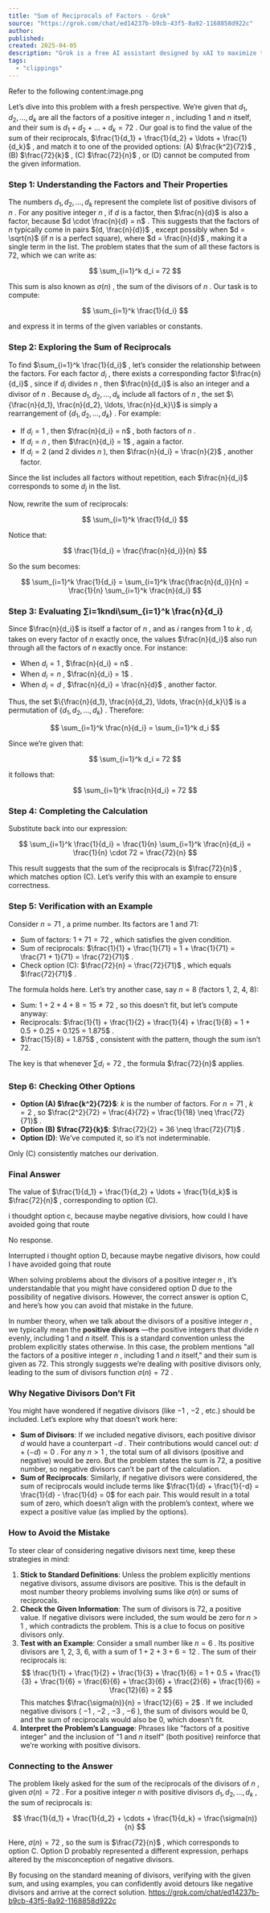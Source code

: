 ```yaml
---
title: "Sum of Reciprocals of Factors - Grok"
source: "https://grok.com/chat/ed14237b-b9cb-43f5-8a92-1168858d922c"
author:
published:
created: 2025-04-05
description: "Grok is a free AI assistant designed by xAI to maximize truth and objectivity. Grok offers real-time search, image generation, trend analysis, and more."
tags:
  - "clippings"
---
```

Refer to the following content:image.png

Let’s dive into this problem with a fresh perspective. We’re given that $d_1, d_2, \ldots, d_k$ are all the factors of a positive integer $n$ , including 1 and $n$ itself, and their sum is $d_1 + d_2 + \ldots + d_k = 72$ . Our goal is to find the value of the sum of their reciprocals, $\frac{1}{d_1} + \frac{1}{d_2} + \ldots + \frac{1}{d_k}$ , and match it to one of the provided options: (A) $\frac{k^2}{72}$ , (B) $\frac{72}{k}$ , (C) $\frac{72}{n}$ , or (D) cannot be computed from the given information.

### Step 1: Understanding the Factors and Their Properties

The numbers $d_1, d_2, \ldots, d_k$ represent the complete list of positive divisors of $n$ . For any positive integer $n$ , if $d$ is a factor, then $\frac{n}{d}$ is also a factor, because $d \cdot \frac{n}{d} = n$ . This suggests that the factors of $n$ typically come in pairs $(d, \frac{n}{d})$ , except possibly when $d = \sqrt{n}$ (if $n$ is a perfect square), where $d = \frac{n}{d}$ , making it a single term in the list. The problem states that the sum of all these factors is 72, which we can write as:

$$
\sum_{i=1}^k d_i = 72
$$

This sum is also known as $\sigma(n)$ , the sum of the divisors of $n$ . Our task is to compute:

$$
\sum_{i=1}^k \frac{1}{d_i}
$$

and express it in terms of the given variables or constants.

### Step 2: Exploring the Sum of Reciprocals

To find $\sum_{i=1}^k \frac{1}{d_i}$ , let’s consider the relationship between the factors. For each factor $d_i$ , there exists a corresponding factor $\frac{n}{d_i}$ , since if $d_i$ divides $n$ , then $\frac{n}{d_i}$ is also an integer and a divisor of $n$ . Because $d_1, d_2, \ldots, d_k$ include all factors of $n$ , the set $\{\frac{n}{d_1}, \frac{n}{d_2}, \ldots, \frac{n}{d_k}\}$ is simply a rearrangement of $\{d_1, d_2, \ldots, d_k\}$ . For example:

- If $d_i = 1$ , then $\frac{n}{d_i} = n$ , both factors of $n$ .
- If $d_i = n$ , then $\frac{n}{d_i} = 1$ , again a factor.
- If $d_i = 2$ (and 2 divides $n$ ), then $\frac{n}{d_i} = \frac{n}{2}$ , another factor.

Since the list includes all factors without repetition, each $\frac{n}{d_i}$ corresponds to some $d_j$ in the list.

Now, rewrite the sum of reciprocals:

$$
\sum_{i=1}^k \frac{1}{d_i}
$$

Notice that:

$$
\frac{1}{d_i} = \frac{\frac{n}{d_i}}{n}
$$

So the sum becomes:

$$
\sum_{i=1}^k \frac{1}{d_i} = \sum_{i=1}^k \frac{\frac{n}{d_i}}{n} = \frac{1}{n} \sum_{i=1}^k \frac{n}{d_i}
$$

### Step 3: Evaluating ∑i=1kndi\\sum\_{i=1}^k \\frac{n}{d\_i}

Since $\frac{n}{d_i}$ is itself a factor of $n$ , and as $i$ ranges from 1 to $k$ , $d_i$ takes on every factor of $n$ exactly once, the values $\frac{n}{d_i}$ also run through all the factors of $n$ exactly once. For instance:

- When $d_i = 1$ , $\frac{n}{d_i} = n$ .
- When $d_i = n$ , $\frac{n}{d_i} = 1$ .
- When $d_i = d$ , $\frac{n}{d_i} = \frac{n}{d}$ , another factor.

Thus, the set $\{\frac{n}{d_1}, \frac{n}{d_2}, \ldots, \frac{n}{d_k}\}$ is a permutation of $\{d_1, d_2, \ldots, d_k\}$ . Therefore:

$$
\sum_{i=1}^k \frac{n}{d_i} = \sum_{i=1}^k d_i
$$

Since we’re given that:

$$
\sum_{i=1}^k d_i = 72
$$

it follows that:

$$
\sum_{i=1}^k \frac{n}{d_i} = 72
$$

### Step 4: Completing the Calculation

Substitute back into our expression:

$$
\sum_{i=1}^k \frac{1}{d_i} = \frac{1}{n} \sum_{i=1}^k \frac{n}{d_i} = \frac{1}{n} \cdot 72 = \frac{72}{n}
$$

This result suggests that the sum of the reciprocals is $\frac{72}{n}$ , which matches option (C). Let’s verify this with an example to ensure correctness.

### Step 5: Verification with an Example

Consider $n = 71$ , a prime number. Its factors are 1 and 71:

- Sum of factors: $1 + 71 = 72$ , which satisfies the given condition.
- Sum of reciprocals: $\frac{1}{1} + \frac{1}{71} = 1 + \frac{1}{71} = \frac{71 + 1}{71} = \frac{72}{71}$ .
- Check option (C): $\frac{72}{n} = \frac{72}{71}$ , which equals $\frac{72}{71}$ .

The formula holds here. Let’s try another case, say $n = 8$ (factors 1, 2, 4, 8):

- Sum: $1 + 2 + 4 + 8 = 15 \neq 72$ , so this doesn’t fit, but let’s compute anyway:
- Reciprocals: $\frac{1}{1} + \frac{1}{2} + \frac{1}{4} + \frac{1}{8} = 1 + 0.5 + 0.25 + 0.125 = 1.875$ .
- $\frac{15}{8} = 1.875$ , consistent with the pattern, though the sum isn’t 72.

The key is that whenever $\sum d_i = 72$ , the formula $\frac{72}{n}$ applies.

### Step 6: Checking Other Options

- **Option (A) $\frac{k^2}{72}$**: $k$ is the number of factors. For $n = 71$ , $k = 2$ , so $\frac{2^2}{72} = \frac{4}{72} = \frac{1}{18} \neq \frac{72}{71}$ .
- **Option (B) $\frac{72}{k}$**: $\frac{72}{2} = 36 \neq \frac{72}{71}$ .
- **Option (D)**: We’ve computed it, so it’s not indeterminable.

Only (C) consistently matches our derivation.

### Final Answer

The value of $\frac{1}{d_1} + \frac{1}{d_2} + \ldots + \frac{1}{d_k}$ is $\frac{72}{n}$ , corresponding to option (C).

i thoudght option c, because maybe negative divisiors, how could I have avoided going that route

No response.

Interrupted i thought option D, because maybe negative divisors, how could I have avoided going that route

When solving problems about the divisors of a positive integer $n$ , it’s understandable that you might have considered option D due to the possibility of negative divisors. However, the correct answer is option C, and here’s how you can avoid that mistake in the future.

In number theory, when we talk about the divisors of a positive integer $n$ , we typically mean the **positive divisors** —the positive integers that divide $n$ evenly, including 1 and $n$ itself. This is a standard convention unless the problem explicitly states otherwise. In this case, the problem mentions "all the factors of a positive integer $n$ , including 1 and $n$ itself," and their sum is given as 72. This strongly suggests we’re dealing with positive divisors only, leading to the sum of divisors function $\sigma(n) = 72$ .

### Why Negative Divisors Don’t Fit

You might have wondered if negative divisors (like $-1$ , $-2$ , etc.) should be included. Let’s explore why that doesn’t work here:

- **Sum of Divisors**: If we included negative divisors, each positive divisor $d$ would have a counterpart $-d$ . Their contributions would cancel out: $d + (-d) = 0$ . For any $n > 1$ , the total sum of all divisors (positive and negative) would be zero. But the problem states the sum is 72, a positive number, so negative divisors can’t be part of the calculation.
- **Sum of Reciprocals**: Similarly, if negative divisors were considered, the sum of reciprocals would include terms like $\frac{1}{d} + \frac{1}{-d} = \frac{1}{d} - \frac{1}{d} = 0$ for each pair. This would result in a total sum of zero, which doesn’t align with the problem’s context, where we expect a positive value (as implied by the options).

### How to Avoid the Mistake

To steer clear of considering negative divisors next time, keep these strategies in mind:

1. **Stick to Standard Definitions**: Unless the problem explicitly mentions negative divisors, assume divisors are positive. This is the default in most number theory problems involving sums like $\sigma(n)$ or sums of reciprocals.
2. **Check the Given Information**: The sum of divisors is 72, a positive value. If negative divisors were included, the sum would be zero for $n > 1$ , which contradicts the problem. This is a clue to focus on positive divisors only.
3. **Test with an Example**: Consider a small number like $n = 6$ . Its positive divisors are 1, 2, 3, 6, with a sum of $1 + 2 + 3 + 6 = 12$ . The sum of their reciprocals is:
	$$
	\frac{1}{1} + \frac{1}{2} + \frac{1}{3} + \frac{1}{6} = 1 + 0.5 + \frac{1}{3} + \frac{1}{6} = \frac{6}{6} + \frac{3}{6} + \frac{2}{6} + \frac{1}{6} = \frac{12}{6} = 2
	$$
	 This matches $\frac{\sigma(n)}{n} = \frac{12}{6} = 2$ . If we included negative divisors ( $-1$ , $-2$ , $-3$ , $-6$ ), the sum of divisors would be 0, and the sum of reciprocals would also be 0, which doesn’t fit.
4. **Interpret the Problem’s Language**: Phrases like "factors of a positive integer" and the inclusion of "1 and $n$ itself" (both positive) reinforce that we’re working with positive divisors.

### Connecting to the Answer

The problem likely asked for the sum of the reciprocals of the divisors of $n$ , given $\sigma(n) = 72$ . For a positive integer $n$ with positive divisors $d_1, d_2, \ldots, d_k$ , the sum of reciprocals is:

$$
\frac{1}{d_1} + \frac{1}{d_2} + \cdots + \frac{1}{d_k} = \frac{\sigma(n)}{n}
$$

Here, $\sigma(n) = 72$ , so the sum is $\frac{72}{n}$ , which corresponds to option C. Option D probably represented a different expression, perhaps altered by the misconception of negative divisors.

By focusing on the standard meaning of divisors, verifying with the given sum, and using examples, you can confidently avoid detours like negative divisors and arrive at the correct solution. https://grok.com/chat/ed14237b-b9cb-43f5-8a92-1168858d922c